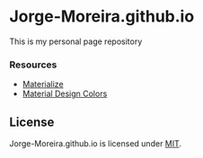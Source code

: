 # Jorge-Moreira.github.io
This is my personal page repository

<h3>Resources</h3>
<ul>
    <li><a href="http://materializecss.com/">Materialize</a></li>
    <li><a href="http://www.materialpalette.com/">Material Design Colors</a></li>
</ul>


## License
Jorge-Moreira.github.io is licensed under <a href="https://github.com/Jorge-Moreira/Jorge-Moreira.github.io/blob/master/LICENSE">MIT</a>.